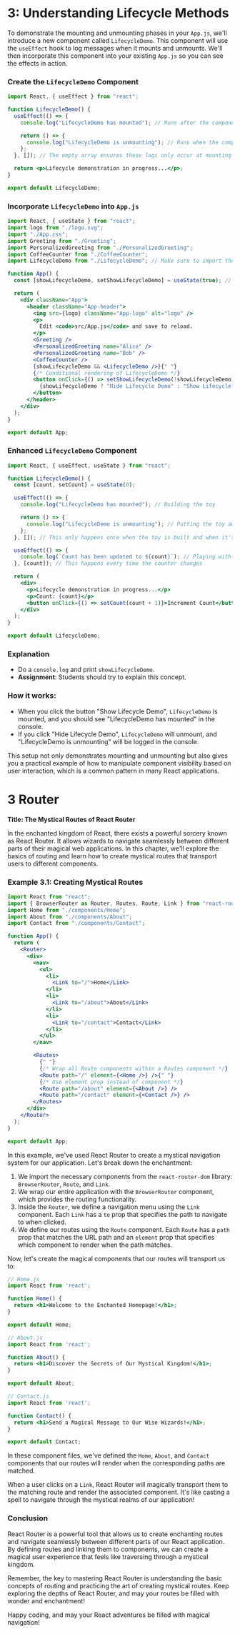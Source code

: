# 3: Understanding Lifecycle Methods

To demonstrate the mounting and unmounting phases in your `App.js`, we'll introduce a new component called `LifecycleDemo`. This component will use the `useEffect` hook to log messages when it mounts and unmounts. We'll then incorporate this component into your existing `App.js` so you can see the effects in action.

### Create the `LifecycleDemo` Component

```jsx
import React, { useEffect } from "react";

function LifecycleDemo() {
  useEffect(() => {
    console.log("LifecycleDemo has mounted"); // Runs after the component mounts

    return () => {
      console.log("LifecycleDemo is unmounting"); // Runs when the component unmounts
    };
  }, []); // The empty array ensures these logs only occur at mounting and unmounting

  return <p>Lifecycle demonstration in progress...</p>;
}

export default LifecycleDemo;
```

### Incorporate `LifecycleDemo` into `App.js`

```jsx
import React, { useState } from "react";
import logo from "./logo.svg";
import "./App.css";
import Greeting from "./Greeting";
import PersonalizedGreeting from "./PersonalizedGreeting";
import CoffeeCounter from "./CoffeeCounter";
import LifecycleDemo from "./LifecycleDemo"; // Make sure to import the new component

function App() {
  const [showLifecycleDemo, setShowLifecycleDemo] = useState(true); // State to control the visibility of LifecycleDemo

  return (
    <div className="App">
      <header className="App-header">
        <img src={logo} className="App-logo" alt="logo" />
        <p>
          Edit <code>src/App.js</code> and save to reload.
        </p>
        <Greeting />
        <PersonalizedGreeting name="Alice" />
        <PersonalizedGreeting name="Bob" />
        <CoffeeCounter />
        {showLifecycleDemo && <LifecycleDemo />}{" "}
        {/* Conditional rendering of LifecycleDemo */}
        <button onClick={() => setShowLifecycleDemo(!showLifecycleDemo)}>
          {showLifecycleDemo ? "Hide Lifecycle Demo" : "Show Lifecycle Demo"}
        </button>
      </header>
    </div>
  );
}

export default App;
```

### Enhanced `LifecycleDemo` Component

```jsx
import React, { useEffect, useState } from "react";

function LifecycleDemo() {
  const [count, setCount] = useState(0);

  useEffect(() => {
    console.log("LifecycleDemo has mounted"); // Building the toy

    return () => {
      console.log("LifecycleDemo is unmounting"); // Putting the toy away
    };
  }, []); // This only happens once when the toy is built and when it's put away

  useEffect(() => {
    console.log(`Count has been updated to ${count}`); // Playing with the toy
  }, [count]); // This happens every time the counter changes

  return (
    <div>
      <p>Lifecycle demonstration in progress...</p>
      <p>Count: {count}</p>
      <button onClick={() => setCount(count + 1)}>Increment Count</button>
    </div>
  );
}

export default LifecycleDemo;
```

### Explanation

- Do a `console.log` and print `showLifecycleDemo`.
- **Assignment**: Students should try to explain this concept.

### How it works:

- When you click the button "Show Lifecycle Demo", `LifecycleDemo` is mounted, and you should see "LifecycleDemo has mounted" in the console.
- If you click "Hide Lifecycle Demo", `LifecycleDemo` will unmount, and "LifecycleDemo is unmounting" will be logged in the console.

This setup not only demonstrates mounting and unmounting but also gives you a practical example of how to manipulate component visibility based on user interaction, which is a common pattern in many React applications.

# 3 Router

**Title: The Mystical Routes of React Router**

In the enchanted kingdom of React, there exists a powerful sorcery known as React Router. It allows wizards to navigate seamlessly between different parts of their magical web applications. In this chapter, we'll explore the basics of routing and learn how to create mystical routes that transport users to different components.

### Example 3.1: Creating Mystical Routes

```jsx
import React from "react";
import { BrowserRouter as Router, Routes, Route, Link } from "react-router-dom";
import Home from "./components/Home";
import About from "./components/About";
import Contact from "./components/Contact";

function App() {
  return (
    <Router>
      <div>
        <nav>
          <ul>
            <li>
              <Link to="/">Home</Link>
            </li>
            <li>
              <Link to="/about">About</Link>
            </li>
            <li>
              <Link to="/contact">Contact</Link>
            </li>
          </ul>
        </nav>

        <Routes>
          {" "}
          {/* Wrap all Route components within a Routes component */}
          <Route path="/" element={<Home />} />{" "}
          {/* Use element prop instead of component */}
          <Route path="/about" element={<About />} />
          <Route path="/contact" element={<Contact />} />
        </Routes>
      </div>
    </Router>
  );
}

export default App;
```

In this example, we've used React Router to create a mystical navigation system for our application. Let's break down the enchantment:

1. We import the necessary components from the `react-router-dom` library: `BrowserRouter`, `Route`, and `Link`.
2. We wrap our entire application with the `BrowserRouter` component, which provides the routing functionality.
3. Inside the `Router`, we define a navigation menu using the `Link` component. Each `Link` has a `to` prop that specifies the path to navigate to when clicked.
4. We define our routes using the `Route` component. Each `Route` has a `path` prop that matches the URL path and an `element` prop that specifies which component to render when the path matches.

Now, let's create the magical components that our routes will transport us to:

```jsx
// Home.js
import React from 'react';

function Home() {
  return <h1>Welcome to the Enchanted Homepage!</h1>;
}

export default Home;

// About.js
import React from 'react';

function About() {
  return <h1>Discover the Secrets of Our Mystical Kingdom!</h1>;
}

export default About;

// Contact.js
import React from 'react';

function Contact() {
  return <h1>Send a Magical Message to Our Wise Wizards!</h1>;
}

export default Contact;
```

In these component files, we've defined the `Home`, `About`, and `Contact` components that our routes will render when the corresponding paths are matched.

When a user clicks on a `Link`, React Router will magically transport them to the matching route and render the associated component. It's like casting a spell to navigate through the mystical realms of our application!

### Conclusion

React Router is a powerful tool that allows us to create enchanting routes and navigate seamlessly between different parts of our React application. By defining routes and linking them to components, we can create a magical user experience that feels like traversing through a mystical kingdom.

Remember, the key to mastering React Router is understanding the basic concepts of routing and practicing the art of creating mystical routes. Keep exploring the depths of React Router, and may your routes be filled with wonder and enchantment!

Happy coding, and may your React adventures be filled with magical navigation!
